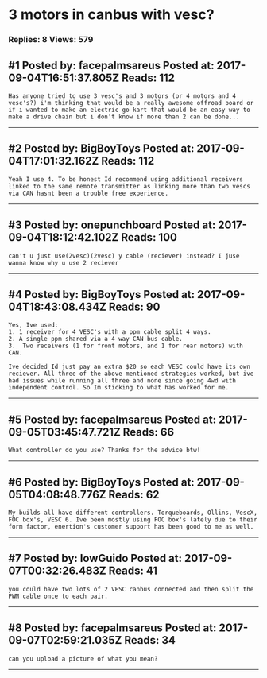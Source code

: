 # 3 motors in canbus with vesc?

### Replies: 8 Views: 579

## \#1 Posted by: facepalmsareus Posted at: 2017-09-04T16:51:37.805Z Reads: 112

```
Has anyone tried to use 3 vesc's and 3 motors (or 4 motors and 4 vesc's?) i'm thinking that would be a really awesome offroad board or if i wanted to make an electric go kart that would be an easy way to make a drive chain but i don't know if more than 2 can be done...
```

---
## \#2 Posted by: BigBoyToys Posted at: 2017-09-04T17:01:32.162Z Reads: 112

```
Yeah I use 4. To be honest Id recommend using additional receivers linked to the same remote transmitter as linking more than two vescs via CAN hasnt been a trouble free experience.
```

---
## \#3 Posted by: onepunchboard Posted at: 2017-09-04T18:12:42.102Z Reads: 100

```
can't u just use(2vesc)(2vesc) y cable (reciever) instead? I juse wanna know why u use 2 reciever
```

---
## \#4 Posted by: BigBoyToys Posted at: 2017-09-04T18:43:08.434Z Reads: 90

```
Yes, Ive used:
1. 1 receiver for 4 VESC's with a ppm cable split 4 ways.
2. A single ppm shared via a 4 way CAN bus cable.
3.  Two receivers (1 for front motors, and 1 for rear motors) with CAN. 

Ive decided Id just pay an extra $20 so each VESC could have its own reciever. All three of the above mentioned strategies worked, but ive had issues while running all three and none since going 4wd with independent control. So Im sticking to what has worked for me.
```

---
## \#5 Posted by: facepalmsareus Posted at: 2017-09-05T03:45:47.721Z Reads: 66

```
What controller do you use? Thanks for the advice btw!
```

---
## \#6 Posted by: BigBoyToys Posted at: 2017-09-05T04:08:48.776Z Reads: 62

```
My builds all have different controllers. Torqueboards, Ollins, VescX, FOC box's, VESC 6. Ive been mostly using FOC box's lately due to their form factor, enertion's customer support has been good to me as well.
```

---
## \#7 Posted by: lowGuido Posted at: 2017-09-07T00:32:26.483Z Reads: 41

```
you could have two lots of 2 VESC canbus connected and then split the PWM cable once to each pair.
```

---
## \#8 Posted by: facepalmsareus Posted at: 2017-09-07T02:59:21.035Z Reads: 34

```
can you upload a picture of what you mean?
```

---
